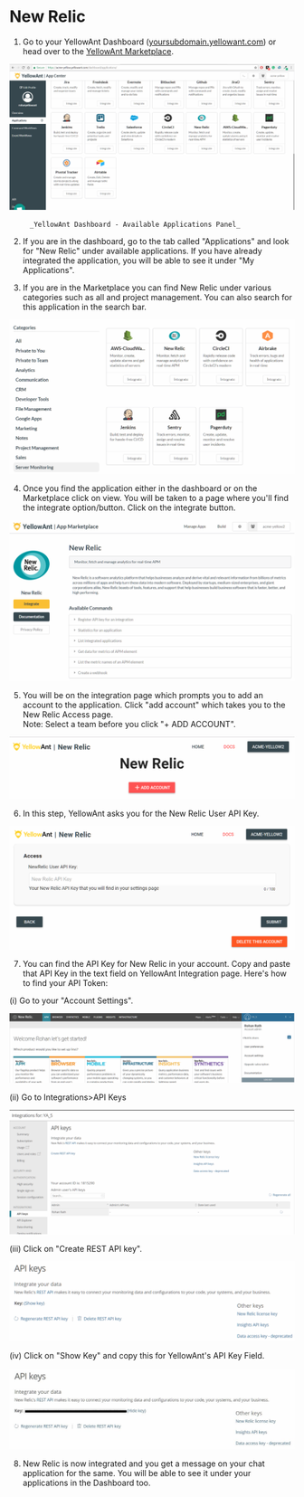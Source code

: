 # New Relic

1. Go to your YellowAnt Dashboard \([yoursubdomain.yellowant.com](https://github.com/yellowanthq/yellowant-help-center/tree/bdad19066023aa6a8b667a1d6f05b72945b49759/yoursubdomain.yellowant.com)\) or head over to the [YellowAnt Marketplace](https://www.yellowant.com/marketplace). 

![](../../.gitbook/assets/image%20%289%29.png)

         _YellowAnt Dashboard - Available Applications Panel_

2. If you are in the dashboard, go to the tab called "Applications" and look for "New Relic" under available applications. If you have already integrated the application, you will be able to see it under "My Applications".

3. If you are in the Marketplace you can find New Relic under various categories such as all and project management. You can also search for this application in the search bar.  


![](../../.gitbook/assets/image%20%28233%29.png)

4. Once you find the application either in the dashboard or on the Marketplace click on view. You will be taken to a page where you'll find the integrate option/button. Click on the integrate button.  


![](../../.gitbook/assets/image%20%28113%29.png)

5. You will be on the integration page which prompts you to add an account to the application. Click "add account" which takes you to the New Relic Access page.  
Note: Select a team before you click "+ ADD ACCOUNT".  


![](../../.gitbook/assets/image%20%28151%29.png)

6. In this step, YellowAnt asks you for the New Relic User API Key.  


![](../../.gitbook/assets/image%20%2874%29.png)

7. You can find the API Key for New Relic in your account. Copy and paste that API Key in the text field on YellowAnt Integration page. Here's how to find your API Token:

\(i\) Go to your "Account Settings".

![](../../.gitbook/assets/image%20%28145%29.png)

\(ii\) Go to Integrations&gt;API Keys

![](../../.gitbook/assets/image%20%28180%29.png)

\(iii\) Click on "Create REST API key".

![](../../.gitbook/assets/image%20%28125%29.png)

\(iv\) Click on "Show Key" and copy this for YellowAnt's API Key Field.

![](../../.gitbook/assets/image%20%28288%29.png)

8. New Relic is now integrated and you get a message on your chat application for the same. You will be able to see it under your applications in the Dashboard too.

